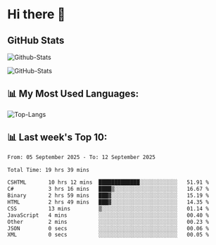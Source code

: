 # Hi there 👋

## GitHub Stats
![Github-Stats](https://github-readme-stats-sigma-five.vercel.app/api?username=ltorson&show_icons=true&theme=radical&count_private=true&show=reviews,discussions_started,discussions_answered,prs_merged,prs_merged_percentage)

![GitHub-Stats](https://github-readme-stats.vercel.app/api/wakatime?username=LeeTorson&theme=synthwave&size_weight=0.5&count_weight=0.5&title_color=36F9F6&langs_count=10&count_private=true)

## 📊 My Most Used Languages:
![Top-Langs](https://github-readme-stats-sigma-five.vercel.app/api/top-langs/?username=LTorson&layout=compact&langs_count=10)


## 📊 Last week's Top 10:
<!--START_SECTION:waka-->

```txt
From: 05 September 2025 - To: 12 September 2025

Total Time: 19 hrs 39 mins

CSHTML       10 hrs 12 mins  █████████████░░░░░░░░░░░░   51.91 %
C#           3 hrs 16 mins   ████▒░░░░░░░░░░░░░░░░░░░░   16.67 %
Binary       2 hrs 59 mins   ███▓░░░░░░░░░░░░░░░░░░░░░   15.19 %
HTML         2 hrs 49 mins   ███▓░░░░░░░░░░░░░░░░░░░░░   14.35 %
CSS          13 mins         ▒░░░░░░░░░░░░░░░░░░░░░░░░   01.14 %
JavaScript   4 mins          ░░░░░░░░░░░░░░░░░░░░░░░░░   00.40 %
Other        2 mins          ░░░░░░░░░░░░░░░░░░░░░░░░░   00.23 %
JSON         0 secs          ░░░░░░░░░░░░░░░░░░░░░░░░░   00.06 %
XML          0 secs          ░░░░░░░░░░░░░░░░░░░░░░░░░   00.05 %
```

<!--END_SECTION:waka-->
